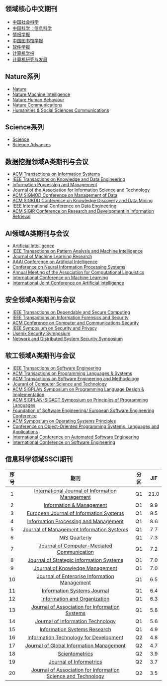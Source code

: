 
## 领域核心中文期刊
+ [中国社会科学](https://navi.cnki.net/knavi/journals/ZSHK/detail?uniplatform=NZKPT)
+ [中国科学：信息科学](https://navi.cnki.net/knavi/journals/PZKX/detail?uniplatform=NZKPTp)
+ [情报学报](https://navi.cnki.net/KNavi/JournalDetail?pcode=CJFD&pykm=QBXB&Year=&Issue=)
+ [中国图书馆学报](https://navi.cnki.net/knavi/journals/ZGTS/detail?uniplatform=NZKPT)
+ [软件学报](https://navi.cnki.net/knavi/journals/RJXB/detail?uniplatform=NZKPT)
+ [计算机学报](https://navi.cnki.net/knavi/journals/JSJX/detail?uniplatform=NZKPT)
+ [计算机研究与发展](https://navi.cnki.net/knavi/journals/JFYZ/detail?uniplatform=NZKPT)

## Nature系列
+ [Nature](https://www.nature.com/)
+ [Nature Machine Intelligence](https://www.nature.com/natmachintell/)
+ [Nature Human Behaviour](https://www.nature.com/nathumbehav/)
+ [Nature Communications](https://www.nature.com/ncomms/)
+ [Humanities & Social Sciences Communications](https://www.nature.com/palcomms/)

## Science系列
+ [Science](https://www.science.org/journal/science)
+ [Science Advances](https://www.science.org/journal/sciadv)
  
## 数据挖掘领域A类期刊与会议
+ [ACM Transactions on Information Systems](https://dblp.org/db/journals/tois/index.html)
+ [IEEE Transactions on Knowledge and Data Engineering](https://dblp.org/db/journals/tkde/index.html)
+ [Information Processing and Management](https://dblp.org/db/journals/ipm/index.html)
+ [Journal of the Association for Information Science and Technology](https://dblp.org/db/journals/jasis/index.html)
+ [ACM SIGMOD Conference on Management of Data](https://dblp.org/db/conf/sigmod/index.html)
+ [ACM SIGKDD Conference on Knowledge Discovery and Data Mining](https://dblp.org/db/conf/kdd/index.html)
+ [IEEE International Conference on Data Engineering](https://dblp.org/db/conf/icde/index.html)
+ [ACM SIGIR Conference on Research and Development in Information Retrieval](https://dblp.org/db/conf/sigir/index.html)


## AI领域A类期刊与会议
+ [Artificial Intelligence](http://dblp.uni-trier.de/db/journals/ai/)
+ [IEEE Transactions on Pattern Analysis and Machine Intelligence](http://dblp.uni-trier.de/db/journals/pami/) 
+ [Journal of Machine Learning Research](http://dblp.uni-trier.de/db/journals/jmlr/)
+ [AAAI Conference on Artificial Intelligence](http://dblp.uni-trier.de/db/conf/aaai/)
+ [Conference on Neural Information Processing Systems](http://dblp.uni-trier.de/db/conf/nips/)
+ [Annual Meeting of the Association for Computational Linguistics](http://dblp.uni-trier.de/db/conf/acl/)
+ [International Conference on Machine Learning](http://dblp.uni-trier.de/db/conf/icml/)
+ [International Joint Conference on Artificial Intelligence](http://dblp.uni-trier.de/db/conf/ijcai/)


## 安全领域A类期刊与会议
+ [IEEE Transactions on Dependable and Secure Computing](https://dblp.org/db/journals/tdsc/index.html)
+ [IEEE Transactions on Information Forensics and Security](https://dblp.org/db/journals/tifs/index.html)
+ [ACM Conference on Computer and Communications Security](https://dblp.org/db/conf/ccs/index.html)
+ [IEEE Symposium on Security and Privacy](https://dblp.org/db/conf/sp/index.html)
+ [Usenix Security Symposium](https://dblp.org/db/conf/uss/index.html)
+ [Network and Distributed System Security Symposium](https://dblp.org/db/conf/ndss/index.html)

## 软工领域A类期刊与会议
+ [IEEE Transactions on Software Engineering](https://dblp.org/db/journals/tse/index.html)
+ [ACM Transactions on Programming Languages & Systems](https://dblp.org/db/journals/toplas/index.html)
+ [ACM Transactions on Software Engineering and Methodology](https://dblp.org/db/journals/tosem/index.html)
+ [Jouranl of Computer Science and Technology](https://dblp.org/db/journals/jcst/index.html)
+ [ACM SIGPLAN Symposium on Programming Language Design & Implementation](https://dblp.org/db/conf/pldi/index.html)
+ [ACM SIGPLAN-SIGACT Symposium on Principles of Programming Languages](https://dblp.org/db/conf/popl/index.html)
+ [Foundation of Software Engineering/ European Software Engineering Conference](https://dblp.org/db/conf/sigsoft/index.html)
+ [ACM Symposium on Operating Systems Principles](https://dblp.org/db/conf/sosp/index.html)
+ [Conference on Object-Oriented Programming Systems, Languages,and Applications](https://dblp.org/db/conf/oopsla/index.html)
+ [International Conference on Automated Software Engineering](https://dblp.org/db/conf/kbse/index.html)
+ [International Conference on Software Engineering](https://dblp.org/db/conf/icse/index.html)

## 信息科学领域SSCI期刊
|序号|  期刊    |  分区   | JIF    | 
|  :----:  | :----:   |:----:  |:----:  |
|1|[International Journal of Information Management](https://dblp.org/db/journals/ijinfoman/index.html)| Q1| 21.0|
|2|[Information & Management](https://dblp.org/db/journals/iam/index.html)| Q1| 9.9|
|3|[European Journal of Information Systems](https://dblp.org/db/journals/ejis/index.html)|Q1|9.5|
|4|[Information Processing and Management](https://dblp.uni-trier.de/db/journals/ipm/index.html)|Q1|8.6|
|5|[Journal of Management Information Systems](https://dblp.uni-trier.de/db/journals/jmis/index.html)|Q1|7.7|
|6|[MIS Quarterly](https://dblp.uni-trier.de/db/journals/misq/index.html)|Q1|7.3|
|7|[Journal of Computer-Mediated Communication](https://dblp.org/db/journals/jcmc/index.html)|Q1|7.2|
| 8| [Journal of Strategic Information Systems](https://dblp.org/db/journals/jsis/index.html)|Q1|7.0|
|9|[Journal of Knowledge Management](https://dblp.org/db/journals/jkm/index.html)|Q1|7.0|
|10|[Journal of Enterprise Information Management](https://www.runoob.com/markdown/md-table.html)|Q1|6.5|
|11|[Information Systems Journal](https://dblp.uni-trier.de/db/journals/isj/index.html)|Q1|6.4|
|12|[Information and Organization](https://dblp.uni-trier.de/db/journals/iando/index.html)|Q1|6.3|
|13| [Journal of Association for Information Systems](https://dblp.uni-trier.de/db/journals/jais/index.html)|Q1|5.8|
|14|[Journal of Information Technology](https://dblp.org/db/journals/jitech/index.html)|Q1|5.6|
|15|[Information Systems Research](https://dblp.uni-trier.de/db/journals/isr/index.html)|Q1|4.9|
|16|[Information Technology for Development](https://dblp.org/db/journals/itd/itd29.html)|Q2|4.8|
|17|[Journal of Global Information Management](https://dblp.org/db/journals/jgim/index.html)|Q2|4.7|
|18|[Scientometrics](https://dblp.org/db/journals/scientometrics/index.html)|Q2|3.9|
|19|[Journal of Informetrics](https://dblp.org/db/journals/joi/index.html)|Q2|3.7|
|20|[Journal of Association for Information Science and Technology](https://dblp.uni-trier.de/db/journals/jasis/index.html)|Q2|3.5|



